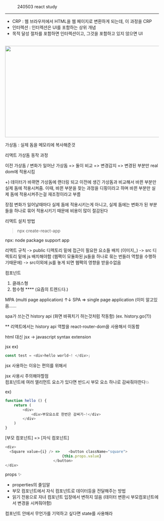 
<dd>240503 react study</dd>

------------------------------------------------------------

- CRP : 웹 브라우저에서 HTML을 웹 페이지로 변환하게 되는데, 이 과정을 CRP
- 인터렉션 : 인터렉션은 UI를 포함하는 상위 개념
- 목적 달성 절차를 포함하면 인터렉션이고, 그것을 포함하고 있지 않으면 UI

<br/>


<img src="https://velog.velcdn.com/images/hyeone999/post/ee0d729b-fb8d-4f8c-bb2a-b315c4741a25/image.png" width="600" height="300">

가상돔 : 실제 돔을 메모리에 복사해준것


리액트 가상돔 동작 과정

이전 가상돔 / 변화가 일어난 가상돔 => 둘이 비교 => 변경감지 => 변경된 부분만 real dom에 적용시킴

+) 데이터가 바뀌면 가상돔에 랜더링 되고 이전에 생긴 가상돔과 비교해서 바뀐 부분만 실제 돔에 적용시켜줌. 이때, 바뀐 부분을 찾는 과정을 디핑이라고 하며 바뀐 부분만 실제 돔에 적용시켜주는걸 재조정이라고 부름

장점
변화가 일어날때마다 실제 돔에 적용시키는게 아니고,
실제 돔에는 변화가 된 부분들을 하나로 묶어 적용시키기 때문에 비용이 많이 절감된다



리액트 설치 방법
> npx create-react-app <folder name>

npx: node package support app 


리액트 규칙
-> public 디렉토리 밑에 접근이 필요한 요소들 배치 (이미지,,)
-> src 디렉토리 밑에 js 배치해야함 (웹팩이 모듈화된 js들을 하나로 묶는 번들러 역할을 수행하기때문에)
-> src이외에 js를 놓게 되면 웹팩의 영향을 받을수없음


컴포넌트 
1. 클래스형
2. 함수형 **** (요즘의 트렌드다.)


MPA (multi page application) 
↑↓
SPA => single page application (이미 알고있음......

spa가 쓰는건 history api (화면 바꿔치기 하는것처럼 작동함)
(ex. history.go(?))

** 리액트에서는 history api 역할을
react-router-dom을 사용해서 이동함 


html 대신 jsx
-> javascript syntax extension

jsx ex) 
```javascript
const test = <div>hello world~! </div>;
```

jsx 사용하는 이유는 편의를 위해서</br>

jsx 사용시 주의해야할점 </br>
컴포넌트에 여러 엘리먼트 요소가 있다면 반드시 부모 요소 하나로 감싸줘야한다💥

ex)
```javascript
function hello () {
    return (
        <div>
            <div>부모요소로 한번은 감싸기~!</div>
        </div>
    )
}
```


[부모 컴포넌트] => [자식 컴포넌트] 
```javascript
<div>
  <Square value={i} /> =>    <button className="square">
                		  {this.props.value}
		              </button>
</div>
```


props ✨
* properties의 줄임말
* 부모 컴포넌트에서 자식 컴포넌트로 데이터등을 전달해주는 방법
* 읽기 전용으로 자녀 컴포넌트 입장에서 변하지 않음 (데이터 변환시 부모컴포넌트에서 변경을 시켜줘야함) 


컴포넌트 안에서 무언가를 기억하고 싶다면 state를 사용해라

